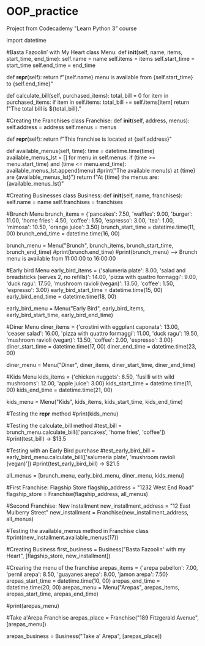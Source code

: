 # OOP_practice
Project from Codecademy "Learn Python 3" course

import datetime

#Basta Fazoolin’ with My Heart
class Menu:
  def __init__(self, name, items, start_time, end_time):
    self.name = name
    self.items = items
    self.start_time = start_time
    self.end_time = end_time
  
  def __repr__(self):
    return f"{self.name} menu is available from {self.start_time} to {self.end_time}"
  
  def calculate_bill(self, purchased_items):
    total_bill = 0
    for item in purchased_items:
      if item in self.items:
        total_bill += self.items[item]
    return f"The total bill is ${total_bill}."

#Creating the Franchises
class Franchise:
  def __init__(self, address, menus):
    self.address = address
    self.menus = menus
  
  def __repr__(self):
    return f"This franchise is located at {self.address}"
  
  def available_menus(self, time):
    time = datetime.time(time)
    available_menus_lst = []
    for menu in self.menus:
      if (time >= menu.start_time) and (time <= menu.end_time):
        available_menus_lst.append(menu)
        #print("The available menu(s) at {time} are {available_menus_lst}")
    return f"At {time} the menus are: {available_menus_lst}"

#Creating Businesses
class Business:
  def __init__(self, name, franchises):
    self.name = name
    self.franchises = franchises



#Brunch Menu
brunch_items = {'pancakes': 7.50, 'waffles': 9.00, 'burger': 11.00, 'home fries': 4.50, 'coffee': 1.50, 'espresso': 3.00, 'tea': 1.00, 'mimosa': 10.50, 'orange juice': 3.50}
brunch_start_time = datetime.time(11, 00)
brunch_end_time = datetime.time(16, 00)

brunch_menu = Menu("Brunch", brunch_items, brunch_start_time, brunch_end_time)
#print(brunch.end_time)
#print(brunch_menu) --> Brunch menu is available from 11:00:00 to 16:00:00


#Early bird Menu
early_bird_items = {'salumeria plate': 8.00, 'salad and breadsticks (serves 2, no refills)': 14.00, 'pizza with quattro formaggi': 9.00, 'duck ragu': 17.50, 'mushroom ravioli (vegan)': 13.50, 'coffee': 1.50, 'espresso': 3.00}
early_bird_start_time = datetime.time(15, 00)
early_bird_end_time = datetime.time(18, 00)

early_bird_menu = Menu("Early Bird", early_bird_items, early_bird_start_time, early_bird_end_time)


#Diner Menu
diner_items = {'crostini with eggplant caponata': 13.00, 'ceaser salad': 16.00, 'pizza with quattro formaggi': 11.00, 'duck ragu': 19.50, 'mushroom ravioli (vegan)': 13.50, 'coffee': 2.00, 'espresso': 3.00}
diner_start_time = datetime.time(17, 00)
diner_end_time = datetime.time(23, 00)

diner_menu = Menu("Diner", diner_items, diner_start_time, diner_end_time)


#Kids Menu
kids_items = {'chicken nuggets': 6.50, 'fusilli with wild mushrooms': 12.00, 'apple juice': 3.00}
kids_start_time = datetime.time(11, 00)
kids_end_time = datetime.time(21, 00)

kids_menu = Menu("Kids", kids_items, kids_start_time, kids_end_time)

#Testing the __repr__ method
#print(kids_menu)

#Testing the calculate_bill method
#test_bill = brunch_menu.calculate_bill(['pancakes', 'home fries', 'coffee'])
#print(test_bill) -> $13.5

#Testing with an Early Bird purchase
#test_early_bird_bill = early_bird_menu.calculate_bill(['salumeria plate', 'mushroom ravioli (vegan)'])
#print(test_early_bird_bill) -> $21.5

all_menus = [brunch_menu, early_bird_menu, diner_menu, kids_menu]

#First Franchise: Flagship Store
flagship_address = "1232 West End Road"
flagship_store = Franchise(flagship_address, all_menus)

#Second Franchise: New Installment
new_installment_address = "12 East Mulberry Street"
new_installment = Franchise(new_installment_address, all_menus)

#Testing the available_menus method in Franchise class
#print(new_installment.available_menus(17))


#Creating Business
first_business = Business("Basta Fazoolin' with my Heart", [flagship_store, new_installment])

#Crearing the menu of the franchise
arepas_items = {'arepa pabellon': 7.00, 'pernil arepa': 8.50, 'guayanes arepa': 8.00, 'jamon arepa': 7.50}
arepas_start_time = datetime.time(10, 00)
arepas_end_time = datetime.time(20, 00)
arepas_menu = Menu("Arepas", arepas_items, arepas_start_time, arepas_end_time)

#print(arepas_menu)

#Take a'Arepa Franchise
arepas_place = Franchise("189 Fitzgerald Avenue", [arepas_menu])

arepas_business = Business("Take a' Arepa", [arepas_place])
